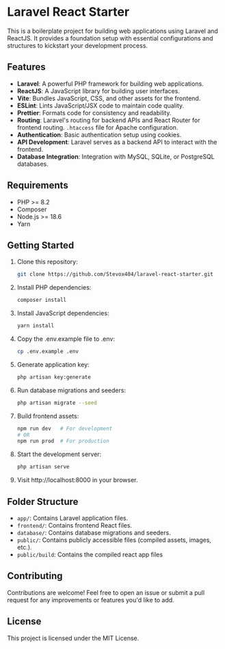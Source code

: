# Laravel React Starter

This is a boilerplate project for building web applications using Laravel and ReactJS. It provides a foundation setup with essential configurations and structures to kickstart your development process.

## Features

-   **Laravel**: A powerful PHP framework for building web applications.
-   **ReactJS**: A JavaScript library for building user interfaces.
-   **Vite**: Bundles JavaScript, CSS, and other assets for the frontend.
-   **ESLint**: Lints JavaScript/JSX code to maintain code quality.
-   **Prettier**: Formats code for consistency and readability.
-   **Routing**: Laravel's routing for backend APIs and React Router for frontend routing. `.htaccess` file for Apache configuration.
-   **Authentication**: Basic authentication setup using cookies.
-   **API Development**: Laravel serves as a backend API to interact with the frontend.
-   **Database Integration**: Integration with MySQL, SQLite, or PostgreSQL databases.

## Requirements

-   PHP >= 8.2
-   Composer
-   Node.js >= 18.6
-   Yarn

## Getting Started

1. Clone this repository:

    ```bash
    git clone https://github.com/Stevox404/laravel-react-starter.git
    ```

2. Install PHP dependencies:

    ```bash
    composer install
    ```

3. Install JavaScript dependencies:

    ```bash
    yarn install
    ```

4. Copy the .env.example file to .env:

    ```bash
    cp .env.example .env
    ```

5. Generate application key:

    ```bash
    php artisan key:generate
    ```

6. Run database migrations and seeders:

    ```bash
    php artisan migrate --seed
    ```

7. Build frontend assets:

    ```bash
    npm run dev   # For development
    # OR
    npm run prod  # For production
    ```

8. Start the development server:

    ```bash
    php artisan serve
    ```

9. Visit http://localhost:8000 in your browser.

## Folder Structure

-   `app/`: Contains Laravel application files.
-   `frontend/`: Contains frontend React files.
-   `database/`: Contains database migrations and seeders.
-   `public/`: Contains publicly accessible files (compiled assets, images, etc.).
-   `public/build`: Contains the compiled react app files

## Contributing

Contributions are welcome! Feel free to open an issue or submit a pull request for any improvements or features you'd like to add.

## License

This project is licensed under the MIT License.

